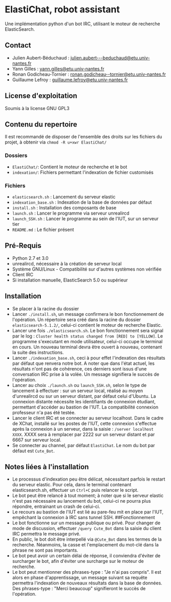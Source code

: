 # ElastiChat, robot assistant
Une implémentation python d'un bot IRC, utilisant le moteur de recherche ElasticSearch.
## Contact
- Julien Aubert-Béduchaud : julien.aubert---beduchaud@etu.univ-nantes.fr
- Yann Gilles : yann.gilles@etu.univ-nantes.fr
- Ronan Godicheau-Tornier : ronan.godicheau--tornier@etu.univ-nantes.fr
- Guillaume Lefroy : guillaume.lefroy@etu.univ-nantes.fr
## License d'exploitation
Soumis à la license GNU GPL3
## Contenu du repertoire
Il est recommandé de disposer de l'ensemble des droits sur les fichiers du projet, à obtenir via `chmod -R u+xwr ElastiChat/`
### Dossiers
- `ElastiChat/`: Contient le moteur de recherche et le bot
- `indexation/`: Fichiers permettant l'indexation de fichier customisés
### Fichiers
- `elasticsearch.sh` : Lancement du serveur elastic
- `indexation_base.sh` : Indexation de la base de données par défaut
- `install.sh` : Installation des composants de base
- `launch.sh` : Lancer le programme via serveur unrealircd
- `launch_SSH.sh` : Lancer le programme au sein de l'IUT, sur un serveur tier
- `README.md` : Le fichier présent
## Pré-Requis
- Python 2.7 et 3.0
- unrealircd, nécessaire à la création de serveur local
- Système GNU/Linux - Compatibilité sur d'autres systèmes non vérifiée
- Client IRC
- Si installation manuelle, ElasticSearch 5.0 ou supérieur
## Installation
- Se placer à la racine du dossier
- Lancer `./install.sh`, un message confirmera le bon fonctionnement de l'opération. Un répertoire sera créé dans la racine du dossier `elasticsearch-5.1.2/`, celui-ci contient le moteur de recherche Elastic.
- Lancer une fois `./elasticsearch.sh`. Le bon fonctionnement sera signal par le log : `Cluster health status changed from [RED] to [YELLOW]`. Le programme s'executant en mode utilisateur, celui-ci occupe le terminal en cours. Un nouveau terminal devra être ouvert à nouveau, contenant la suite des instructions.
- Lancer `./indexation_base.sh`, ceci à pour effet l'indexation des résultats par défaut que renvera notre bot. A noter que dans l'état actuel, les résultats n'ont pas de cohérence, ces derniers sont issus d'une conversation IRC prise à la volée. Un message signifiera le succès de l'opération.
- Lancer au choix `./launch.sh` ou `launch_SSH.sh`, selon le type de lancement à effectuer : sur un serveur local, réalisé au moyen d'unrealircd ou sur un serveur distant, par défaut celui d'Ubuntu. La connexion distante nécessite les identifiants de connexion étudiant, permettant d'accéder au bastion de l'IUT. La compatibilité connexion professeur n'a pas été testée.
- Lancer le client IRC et se connecter au serveur localhost. Dans le cadre de XChat, installé sur les postes de l'IUT, cette connexion s'effectue après la connexion à un serveur, dans la saisie : `/server localhost XXXX`. XXXX sera à remplacer par 2222 sur un serveur distant et par 6667 sur serveur local.
- Se connecter au channel, par défaut `ElastiChat`. Le nom du bot par défaut est `Cute_Bot`.
## Notes liées à l'installation
- Le processus d'indexation peu être délicat, nécessitant parfois le restart du serveur elastic. Pour cela, dans le terminal contenant elasticsearch.sh, effectuer un `Ctrl+C` puis relancer le script. 
- Le bot peut être relancé à tout moment; à noter que si le serveur elastic n'est pas nécessaire au lancement du bot, celui-ci ne pourra plus répondre, entrainant un crash de celui-ci.
- Le recours au bastion de l'IUT est lié au pare-feu mit en place par l'IUT, empêchant la connexion à IRC sans tunnel SSH.
##Fonctionnement
- Le bot fonctionne sur un message publique ou privé. Pour changer de mode de discussion, effectuer `/query Cute_Bot` dans la saisie du client IRC permettra le message privé.
- En public, le bot doit être interpellé via `@Cute_Bot` dans les termes de la recherche. Néanmoins, la casse et l'emplacement du mot-clé dans la phrase ne sont pas importants.
- Le bot peut avoir un certain délai de réponse, il conviendra d'éviter de surcharger le bot, afin d'éviter une surcharge sur le moteur de recherche. 
- Le bot peut mentionner des phrases-type : "Je n'ai pas compris". Il est alors en phase d'apprentissage, un message suivant sa requête permettra l'indexation de nouveaux résultats dans la base de données. Des phrases-type : "Merci beaucoup" signifieront le succès de l'opération. 
